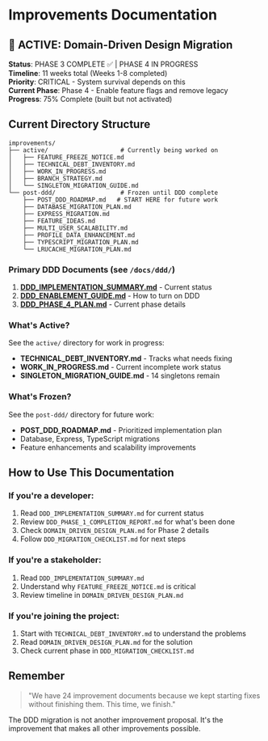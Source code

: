# Improvements Documentation

## 🚨 ACTIVE: Domain-Driven Design Migration

**Status**: PHASE 3 COMPLETE ✅ | PHASE 4 IN PROGRESS  
**Timeline**: 11 weeks total (Weeks 1-8 completed)  
**Priority**: CRITICAL - System survival depends on this  
**Current Phase**: Phase 4 - Enable feature flags and remove legacy
**Progress**: 75% Complete (built but not activated)

## Current Directory Structure

```
improvements/
├── active/                    # Currently being worked on
│   ├── FEATURE_FREEZE_NOTICE.md
│   ├── TECHNICAL_DEBT_INVENTORY.md
│   ├── WORK_IN_PROGRESS.md
│   ├── BRANCH_STRATEGY.md
│   └── SINGLETON_MIGRATION_GUIDE.md
└── post-ddd/                  # Frozen until DDD complete
    ├── POST_DDD_ROADMAP.md   # START HERE for future work
    ├── DATABASE_MIGRATION_PLAN.md
    ├── EXPRESS_MIGRATION.md
    ├── FEATURE_IDEAS.md
    ├── MULTI_USER_SCALABILITY.md
    ├── PROFILE_DATA_ENHANCEMENT.md
    ├── TYPESCRIPT_MIGRATION_PLAN.md
    └── LRUCACHE_MIGRATION_PLAN.md
```

### Primary DDD Documents (see `/docs/ddd/`)

1. **[DDD_IMPLEMENTATION_SUMMARY.md](../ddd/DDD_IMPLEMENTATION_SUMMARY.md)** - Current status
2. **[DDD_ENABLEMENT_GUIDE.md](../ddd/DDD_ENABLEMENT_GUIDE.md)** - How to turn on DDD
3. **[DDD_PHASE_4_PLAN.md](../ddd/DDD_PHASE_4_PLAN.md)** - Current phase details

### What's Active?

See the `active/` directory for work in progress:
- **TECHNICAL_DEBT_INVENTORY.md** - Tracks what needs fixing
- **WORK_IN_PROGRESS.md** - Current incomplete work status
- **SINGLETON_MIGRATION_GUIDE.md** - 14 singletons remain

### What's Frozen?

See the `post-ddd/` directory for future work:
- **POST_DDD_ROADMAP.md** - Prioritized implementation plan
- Database, Express, TypeScript migrations
- Feature enhancements and scalability improvements

## How to Use This Documentation

### If you're a developer:
1. Read `DDD_IMPLEMENTATION_SUMMARY.md` for current status
2. Review `DDD_PHASE_1_COMPLETION_REPORT.md` for what's been done
3. Check `DOMAIN_DRIVEN_DESIGN_PLAN.md` for Phase 2 details
4. Follow `DDD_MIGRATION_CHECKLIST.md` for next steps

### If you're a stakeholder:
1. Read `DDD_IMPLEMENTATION_SUMMARY.md` 
2. Understand why `FEATURE_FREEZE_NOTICE.md` is critical
3. Review timeline in `DOMAIN_DRIVEN_DESIGN_PLAN.md`

### If you're joining the project:
1. Start with `TECHNICAL_DEBT_INVENTORY.md` to understand the problems
2. Read `DOMAIN_DRIVEN_DESIGN_PLAN.md` for the solution
3. Check current phase in `DDD_MIGRATION_CHECKLIST.md`

## Remember

> "We have 24 improvement documents because we kept starting fixes without finishing them. This time, we finish."

The DDD migration is not another improvement proposal. It's the improvement that makes all other improvements possible.